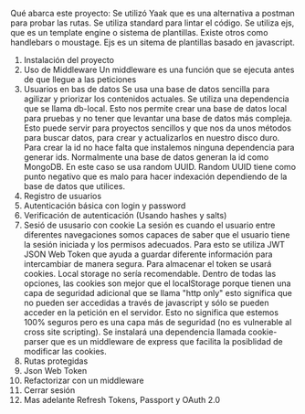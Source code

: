 Qué abarca este proyecto:
Se utilizó Yaak que es una alternativa a postman para probar las rutas.
Se utiliza standard para lintar el código.
Se utiliza ejs, que es un template engine o sistema de plantillas.
Existe otros como handlebars o moustage. Ejs es un sitema de plantillas
basado en javascript.

1. Instalación del proyecto
2. Uso de Middleware
    Un middleware es una función que se ejecuta antes de que llegue a las peticiones
2. Usuarios en bas de datos 
    Se usa una base de datos sencilla para agilizar y priorizar los contenidos actuales.
    Se utiliza una dependencia que se llama db-local. Esto nos permite crear una base de 
    datos local para pruebas y no tener que levantar una base de datos más compleja.
    Esto puede servir para proyectos sencillos y que nos da unos métodos para buscar 
    datos, para crear y actualizarlos en nuestro disco duro. 
    Para crear la id no hace falta que instalemos ninguna dependencia para generar ids. 
    Normalmente una base de datos generan la id como MongoDB. En este caso se usa random UUID.
    Random UUID tiene como punto negativo que es malo para hacer indexación dependiendo de la 
    base de datos que utilices.
3. Registro de usuarios
4. Autenticación básica con login y password
5. Verificación de autenticación (Usando hashes y salts)
6. Sesió de ususario con cookie
    La sesión es cuando el usuario entre diferentes navegaciones somos capaces de saber que
    el usuario tiene la sesión iniciada y los permisos adecuados. Para esto se utiliza JWT
    JSON Web Token que ayuda a guardar diferente información para intercambiar de manera segura.
    Para almacenar el token se usará cookies. Local storage no sería recomendable. Dentro de todas las 
    opciones, las cookies son mejor que el localStorage porque tienen una capa de seguridad adicional
    que se llama "http only" esto significa que no pueden ser accedidas a través de javascript y sólo se
    pueden acceder en la petición en el servidor. Esto no significa que estemos 100% seguros pero es una
    capa más de seguridad (no es vulnerable al cross site scripting). Se instalará una dependencia
    llamada cookie-parser que es un middleware de express que facilita la posiblidad de modificar
    las cookies.
7. Rutas protegidas
8. Json Web Token
9. Refactorizar con un middleware
10. Cerrar sesión
11. Mas adelante Refresh Tokens, Passport y OAuth 2.0